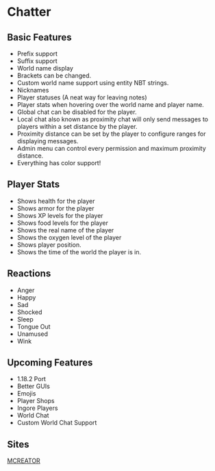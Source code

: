 # Chatter

## Basic Features
* Prefix support
* Suffix support
* World name display
* Brackets can be changed.
* Custom world name support using entity NBT strings.
* Nicknames
* Player statuses (A neat way for leaving notes)
* Player stats when hovering over the world name and player name.
* Global chat can be disabled for the player.
* Local chat also known as proximity chat will only send messages to players within a set distance by the player.
* Proximity distance can be set by the player to configure ranges for displaying messages.
* Admin menu can control every permission and maximum proximity distance.
* Everything has color support!

## Player Stats
* Shows health for the player
* Shows armor for the player
* Shows XP levels for the player
* Shows food levels for the player
* Shows the real name of the player
* Shows the oxygen level of the player
* Shows player position.
* Shows the time of the world the player is in.

## Reactions
* Anger
* Happy
* Sad
* Shocked
* Sleep
* Tongue Out
* Unamused
* Wink

## Upcoming Features
* 1.18.2 Port
* Better GUIs
* Emojis
* Player Shops
* Ingore Players
* World Chat
* Custom World Chat Support

## Sites
[MCREATOR](https://mcreator.net/modification/84198/chatter)
